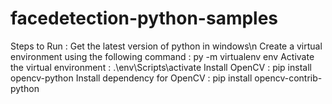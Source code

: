 # facedetection-python-samples

Steps to Run : 
  Get the latest version of python in windows\n
  Create a virtual environment using the following command : py -m virtualenv env
  Activate the virtual environment : .\env\Scripts\activate
  Install OpenCV : pip install opencv-python
  Install dependency for OpenCV : pip install opencv-contrib-python
